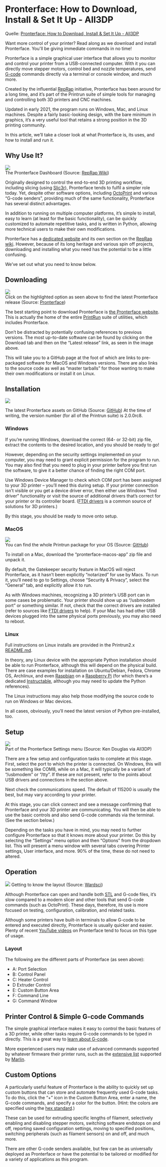 # Pronterface: How to Download, Install & Set It Up - All3DP

Quelle: [Pronterface: How to Download, Install & Set It Up - All3DP](https://all3dp.com/2/pronterface-how-to-download-install-and-set-it-up/ "")

Want more control of your printer? Read along as we download and install Pronterface. You'll be giving immediate commands in no time!

Pronterface is a simple graphical user interface that allows you to monitor and control your printer from a USB-connected computer. 
With it you can directly move stepper motors, control bed and nozzle temperatures, send [G-code](https://all3dp.com/topic/G-code/ "") commands directly via a terminal or console window, and much more.

Created by the influential [RepRap](https://reprap.org/wiki/RepRap "") initiative, Pronterface has been around for a long time, and it’s part of the Printrun suite of simple tools for managing and controlling both 3D printers and CNC machines.

Updated in early 2021, the program runs on Windows, Mac, and Linux machines. 
Despite a fairly basic-looking design, with the bare minimum in graphics, it’s a very useful tool that retains a strong position in the 3D printing community.

In this article, we’ll take a closer look at what Pronterface is, its uses, and how to install and run it.  


## Why Use It?

![](https://i.all3dp.com/workers/images/fit=cover,w=1000,gravity=0.5x0.5,format=auto/wp-content/uploads/2021/12/22121159/the-pronterface-dashboard-reprap-wiki-211102_download-1.jpg)  
The Pronterface Dashboard (Source: [RepRap Wiki](https://reprap.org/wiki/Printrun))  

Originally designed to control the end-to-end 3D printing workflow, including slicing (using [Slic3r](https://all3dp.com/2/what-is-slic3r-simply-explained/)), Pronterface tends to fulfil a simpler role today. 
Yet, despite other software options, including [OctoPrint](https://all3dp.com/2/octoprint-setup-how-to-install-octopi-on-a-raspberry-pi/) and various “G-code senders”, providing much of the same functionality, Pronterface has several distinct advantages.

In addition to running on multiple computer platforms, it’s simple to install, easy to learn (at least for the basic functionality), can be quickly customized to automate repetitive tasks, and is written in Python, allowing more technical users to make their own modifications.

Pronterface has a [dedicated website](http://www.pronterface.com/) and its own section on the [RepRap wiki](https://reprap.org/wiki/Printrun). 
However, because of its long heritage and various spin off projects, downloading and installing what you need has the potential to be a little confusing.

We’ve set out what you need to know below.

## Downloading  

![](https://i.all3dp.com/workers/images/fit=cover,w=1000,gravity=0.5x0.5,format=auto/wp-content/uploads/2021/12/22121202/click-the-highlighted-option-above-to-find-the-lat-pronterface-211222_download.jpg)  
Click on the highlighted option as seen above to find the latest Pronterface release (Source: [Pronterface](http://www.pronterface.com/#download)) 


The best starting point to download Pronterface is [the Pronterface website](http://www.pronterface.com/). 
This is actually the home of the entire [PrintRun](https://reprap.org/wiki/Printrun) suite of utilities, which includes Pronterface.

Don’t be distracted by potentially confusing references to previous versions. The most up-to-date software can be found by clicking on the Download tab and then on the “Latest release” link, as seen in the image above.

This will take you to a GitHub page at the foot of which are links to pre-packaged software for MacOS and Windows versions. There are also links to the source code as well as “master tarballs” for those wanting to make their own modifications or install it on Linux. 



## Installation
![](https://i.all3dp.com/workers/images/fit=cover,w=1000,gravity=0.5x0.5,format=auto/wp-content/uploads/2021/12/22121207/latest-pronterface-assets-on-github-github-211222_download-e1640176008641.jpg)  

The latest Pronterface assets on GitHub (Source: [GitHub](https://github.com/kliment/Printrun/releases/tag/printrun-2.0.0rc8))
At the time of writing, the version number (for all of the Printrun suite) is  2.0.0rc8.

### Windows
If you’re running Windows, download the correct (64- or 32-bit) zip file, extract the contents to the desired location, and you should be ready to go!

However, depending on the security settings implemented on your computer, you may need to grant explicit permission for the program to run. You may also find that you need to plug in your printer before you first run the software, to give it a better chance of finding the right COM port.

Use Windows Device Manager to check which COM port has been assigned to your 3D printer – you’ll need this during setup. 
If your printer connection isn’t visible or you get a device driver error, then either use Windows “find driver” functionality or visit the source of additional drivers that’s correct for your printer or its controller board. 
([FTDI drivers](https://ftdichip.com/drivers/) is a common source of solutions for 3D printers.)

By this stage, you should be ready to move onto setup.

### MacOS
![](https://i.all3dp.com/workers/images/fit=cover,w=1000,gravity=0.5x0.5,format=auto/wp-content/uploads/2021/12/22121210/you-can-find-the-whole-printrun-package-for-your-o-github-211222_download-e1640176039700.jpg)  
You can find the whole Printrun package for your OS (Source: [GitHub](https://all3dp.com/2/pronterface-how-to-download-install-and-set-it-up/#:~:text=You%20can%20find%20the%20whole%20Printrun%20package%20for%20your%20OS%20(Source%3A%20GitHub)))  

To install on a Mac, download the “pronterface-macos-app” zip file and unpack it.

By default, the Gatekeeper security feature in MacOS will reject Pronterface, as it hasn’t been explicitly “notarized” for use by Macs. 
To run it, you’ll need to go to Settings, choose “Security & Privacy”, select the “General” tab, and explicitly allow it to run.

As with Windows machines, recognizing a 3D printer’s USB port can in some cases be problematic. 
Your printer should show up as “/usbmodem port” or something similar. If not, check that the correct drivers are installed (refer to sources like [FTDI drivers](https://ftdichip.com/drivers/) to help). 
If your Mac has had other USB devices plugged into the same physical ports previously, you may also need to reboot. 


### Linux
Full instructions on Linux installs are provided in the Printrun2.x [README.md](https://github.com/kliment/Printrun/blob/master/README.md).

In theory, any Linux device with the appropriate Python installation should be able to run Pronterface, although this will depend on the physical build. 
There are case examples for installation on Ubuntu/Debian, Fedora, Chrome OS, Archlinux, and even [Raspbian](https://all3dp.com/2/noobs-vs-raspbian-difference/) on a [Raspberry Pi](https://all3dp.com/2/what-is-a-raspberry-pi/) (for which there’s a dedicated [Instructable](https://www.instructables.com/How-to-Control-a-3D-Printer-Via-Raspbery-Pi2/), although you may need to update the Python references).

The Linux instructions may also help those modifying the source code to run on Windows or Mac devices.

In all cases, obviously, you’ll need the latest version of Python pre-installed, too. 


## Setup

![](https://i.all3dp.com/workers/images/fit=cover,w=1000,gravity=0.5x0.5,format=auto/wp-content/uploads/2021/12/22121214/part-of-the-pronterface-setup-menus-ken-douglas-via-all3dp-211102_download-e1640175810953.jpg)  
Part of the Pronterface Settings menu (Source: Ken Douglas via All3DP)  

There are a few setup and configuration tasks to complete at this stage. First, select the port to which the printer is connected. On Windows, this will be something like COM8, while on a Mac, it will typically be a variant of “/usbmodem” or “/tty”. If these are not present, refer to the points about USB drivers and connections in the section above.

Next check the communications speed. The default of 115200 is usually the best, but may vary according to your printer.

At this stage, you can click connect and see a message confirming that Pronterface and your 3D printer are communicating. You will then be able to use the basic controls and also send G-code commands via the terminal. (See the section below.)

Depending on the tasks you have in mind, you may need to further configure Pronterface so that it knows more about your printer. Do this by selecting the “Settings” menu option and then “Options” from the dropdown list. This will present a menu window with several tabs covering Printer settings, User interface, and more. 90% of the time, these do not need to altered.  

## Operation

![](https://i.all3dp.com/workers/images/fit=cover,w=1000,gravity=0.5x0.5,format=auto/wp-content/uploads/2021/12/22121217/getting-to-know-the-layout-wardsci-211102_download.jpg)
Getting to know the layout (Source: [Wardsci](https://www.wardsci.com/assetsvc/asset/en_US/id/24203892/contents))  

Although Pronterface can open and handle both [STL](https://all3dp.com/1/stl-file-format-3d-printing/) and G-code files, it’s slow compared to a modern slicer and other tools that send G-code commands (such as OctoPrint). 
These days, therefore, its use is more focused on testing, configuration, calibration, and related tasks.

Although some printers have built-in terminals to allow G-code to be entered and executed directly, Pronterface is usually quicker and easier. 
Plenty of recent [YouTube videos](https://www.youtube.com/watch?v=T1TH0QpHVWs) on Pronterface tend to focus on this type of usage.

### Layout
The following are the different parts of Pronterface (as seen above):

- A: Port Selection
- B: Control Panel
- C: Heater Control
- D Extruder Control
- E: Custom Button Area
- F: Command Line
- G: Command Window


## Printer Control & Simple G-code Commands
The simple graphical interface makes it easy to control the basic features of a 3D printer, while other tasks require G-code commands to be typed in directly. 
This is a great way to [learn about G-code](https://all3dp.com/2/easy-g-code-examples-to-begin-with/).

More experienced users may make use of advanced commands supported by whatever firmware their printer runs, such as the [extensive list](https://marlinfw.org/meta/gcode/) supported by [Marlin](https://all3dp.com/topic/marlin/).

## Custom Options 
A particularly useful feature of Pronterface is the ability to quickly set up custom buttons that can store and automate frequently used G-code tasks. 
To do this, click the “+” icon in the Custom Button Area, enter a name, the G-code commands, and specify a color for the button. 
(Hint: the colors are specified using the [hex standard](https://htmlcolorcodes.com/).)

These can be used for extruding specific lengths of filament, selectively enabling and disabling stepper motors, switching software endstops on and off, reporting saved configuration settings, moving to specified positions, switching peripherals (such as filament sensors) on and off, and much more.

There are other G-code senders available, but few can be as universally deployed as Pronterface or have the potential to be tailored or modified for a variety of applications as this program.

![]()

![]()